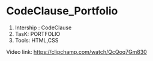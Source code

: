 # CodeClause_Portfolio

1. Intership : CodeClause
2. TasK: PORTFOLIO
3. Tools: HTML,CSS 

Video link: https://clipchamp.com/watch/QcQoq7Gm830 

